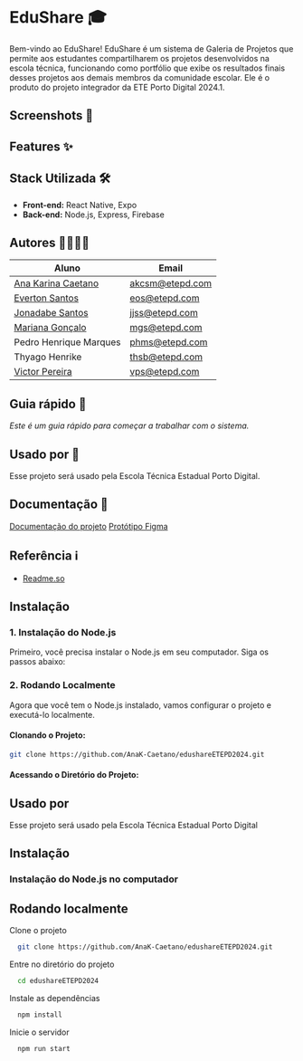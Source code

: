 # EduShare 🎓
Bem-vindo ao EduShare! EduShare é um sistema de Galeria de Projetos que permite aos estudantes compartilharem os projetos desenvolvidos na escola técnica, funcionando como portfólio que exibe os resultados finais desses projetos aos demais membros da comunidade escolar. Ele é o produto do projeto integrador da ETE Porto Digital 2024.1.

## Screenshots 📸

## Features ✨

## Stack Utilizada 🛠️
-  **Front-end:** React Native, Expo
-  **Back-end:** Node.js, Express, Firebase

## Autores 👩‍💻👨‍💻
| Aluno | Email |
|--------------------------------|------------------|
| [Ana Karina Caetano](https://github.com/AnaK-Caetano) | akcsm@etepd.com |
| [Everton Santos](https://github.com/everton-ods) | eos@etepd.com |
| [Jonadabe Santos](https://github.com/JonnadabeSantos) | jjss@etepd.com |
| [Mariana Gonçalo](https://github.com/Mariianah-Santos) | mgs@etepd.com |
| Pedro Henrique Marques | phms@etepd.com |
| Thyago Henrike | thsb@etepd.com |
| [Victor Pereira](https://github.com/victorPereira2) | vps@etepd.com |

## Guia rápido 🚀
_Este é um guia rápido para começar a trabalhar com o sistema._



## Usado por 🏫
Esse projeto será usado pela Escola Técnica Estadual Porto Digital.

## Documentação 📄
[Documentação do projeto](https://docs.google.com/document/d/1mUfi_to69CI72wgCA08u-GLUWeYXGCgUe5fOkx7VCVc/edit?usp=sharing)
[Protótipo Figma](https://www.figma.com/file/J3VmFberZqdBuQjupKMt8k/PI3?type=design&node-id=0-1&mode=design)

## Referência ℹ️
- [Readme.so](https://readme.so/pt)





## Instalação

### 1. Instalação do Node.js

Primeiro, você precisa instalar o Node.js em seu computador. Siga os passos abaixo:

### 2. Rodando Localmente

Agora que você tem o Node.js instalado, vamos configurar o projeto e executá-lo localmente.

#### Clonando o Projeto:

```bash
git clone https://github.com/AnaK-Caetano/edushareETEPD2024.git
```

#### Acessando o Diretório do Projeto:



## Usado por
Esse projeto será usado pela Escola Técnica Estadual Porto Digital



## Instalação

### Instalação do Node.js no computador
 
## Rodando localmente

Clone o projeto

```bash
  git clone https://github.com/AnaK-Caetano/edushareETEPD2024.git
```

Entre no diretório do projeto

```bash
  cd edushareETEPD2024
```

Instale as dependências

```bash
  npm install
```

Inicie o servidor

```bash
  npm run start
```